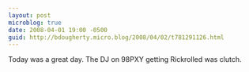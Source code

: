 ```yaml
---
layout: post
microblog: true
date: 2008-04-01 19:00 -0500
guid: http://bdougherty.micro.blog/2008/04/02/t781291126.html
---
```

Today was a great day. The DJ on 98PXY getting Rickrolled was clutch.
